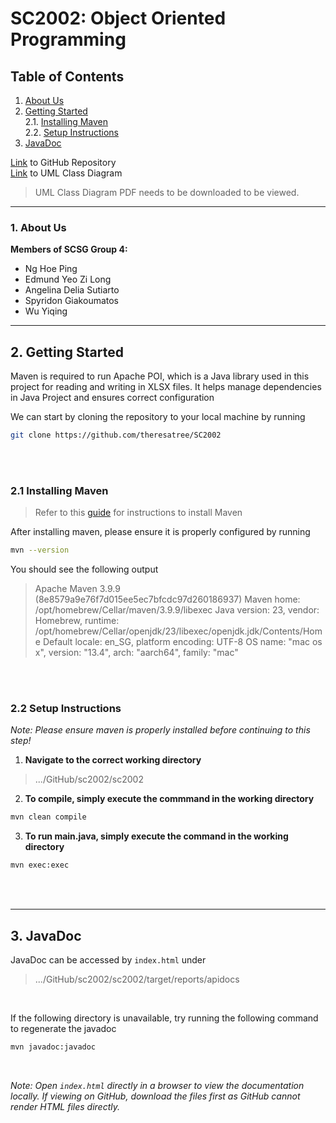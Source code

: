
# SC2002: Object Oriented Programming

## Table of Contents
1. [About Us](#1-about-us)
2. [Getting Started](#2-getting-started)</br>
    2.1. [Installing Maven](#21-installing-maven)</br>
    2.2. [Setup Instructions](#22-setup-instructions)</br>
3. [JavaDoc](#3-javadoc)

[Link](https://github.com/theresatree/SC2002) to GitHub Repository<br>
[Link](https://github.com/theresatree/SC2002/blob/main/Relevant%20Files/SC2002%20UML%20Class%20Diagram.pdf) to UML Class Diagram
> UML Class Diagram PDF needs to be downloaded to be viewed.


<hr>

### 1. About Us

<b>Members of SCSG Group 4:</b>
- Ng Hoe Ping
- Edmund Yeo Zi Long
- Angelina Delia Sutiarto
- Spyridon Giakoumatos
- Wu Yiqing


<hr>

## 2. Getting Started
Maven is required to run Apache POI, which is a Java library used in this project for reading and writing in XLSX files. It helps manage dependencies in Java Project and ensures correct configuration

We can start by cloning the repository to your local machine by running
```bash
git clone https://github.com/theresatree/SC2002
```
</br>
</br>

### 2.1 Installing Maven
> Refer to this [guide](https://www.baeldung.com/install-maven-on-windows-linux-mac) for instructions to install Maven

After installing maven, please ensure it is properly configured by running
```bash
mvn --version
```
You should see the following output
>Apache Maven 3.9.9 (8e8579a9e76f7d015ee5ec7bfcdc97d260186937)
Maven home: /opt/homebrew/Cellar/maven/3.9.9/libexec
Java version: 23, vendor: Homebrew, runtime: /opt/homebrew/Cellar/openjdk/23/libexec/openjdk.jdk/Contents/Home
Default locale: en_SG, platform encoding: UTF-8
OS name: "mac os x", version: "13.4", arch: "aarch64", family: "mac"

</br>
</br>

### 2.2 Setup Instructions
*Note: Please ensure maven is properly installed before continuing to this step!*

1. **Navigate to the correct working directory**
>.../GitHub/sc2002/sc2002


2. **To compile, simply execute the commmand in the working directory**
```bash
mvn clean compile
```

3. **To run main.java, simply execute the command in the working directory**
```bash
mvn exec:exec
```
</br>
</br>
<hr>

## 3. JavaDoc
JavaDoc can be accessed by ``index.html`` under
>.../GitHub/sc2002/sc2002/target/reports/apidocs

</br>

If the following directory is unavailable, try running the following command to regenerate the javadoc
```bash
mvn javadoc:javadoc
```
</br>


*Note: Open ``index.html`` directly in a browser to view the documentation locally. 
If viewing on GitHub, download the files first as GitHub cannot render HTML files directly.*
